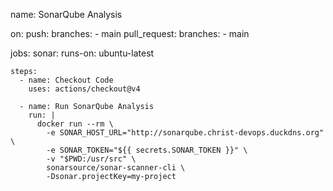 name: SonarQube Analysis

on:
  push:
    branches:
      - main
  pull_request:
    branches:
      - main

jobs:
  sonar:
    runs-on: ubuntu-latest

    steps:
      - name: Checkout Code
        uses: actions/checkout@v4

      - name: Run SonarQube Analysis
        run: |
          docker run --rm \
            -e SONAR_HOST_URL="http://sonarqube.christ-devops.duckdns.org" \
            -e SONAR_TOKEN="${{ secrets.SONAR_TOKEN }}" \
            -v "$PWD:/usr/src" \
            sonarsource/sonar-scanner-cli \
            -Dsonar.projectKey=my-project
